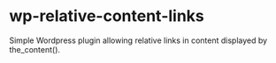 # wp-relative-content-links
Simple Wordpress plugin allowing relative links in content displayed by the_content().

